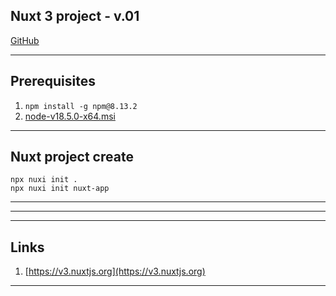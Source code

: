 Nuxt 3 project - v.01
---

[GitHub]()

-----------------

## Prerequisites

1. `npm install -g npm@8.13.2`
2. [node-v18.5.0-x64.msi](https://nodejs.org/dist/v18.5.0/node-v18.5.0-x64.msi)

-----------------

## Nuxt project create

```shell
npx nuxi init .
npx nuxi init nuxt-app
```

-----------------
-----------------
-----------------

## Links

1. [https://v3.nuxtjs.org](https://v3.nuxtjs.org)

-----------------
